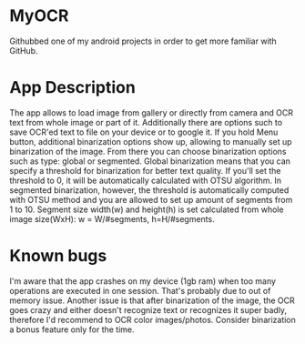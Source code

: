# MyOCR
Githubbed one of my android projects in order to get more familiar with GitHub.


# App Description
The app allows to load image from gallery or directly from camera and OCR text from whole image or part of it. Additionally there are options such to save OCR'ed text to file on your device or to google it.
If you hold Menu button, additional binarization options show up, allowing to manually set up binarization of the image. From there you can choose binarization options such as type: global or segmented. Global binarization means that you can specify a threshold for binarization for better text quality. If you'll set the threshold to 0, it will be automatically calculated with OTSU algorithm. In segmented binarization, however, the threshold is automatically computed with OTSU method and you are allowed to set up amount of segments from 1 to 10. Segment size width(w) and height(h) is set calculated from whole image size(WxH): w = W/#segments, h=H/#segments.

# Known bugs
I'm aware that the app crashes on my device (1gb ram) when too many operations are executed in one session. That's probably due to out of memory issue.
Another issue is that after binarization of the image, the OCR goes crazy and either doesn't recognize text or recognizes it super badly, therefore I'd recommend to OCR color images/photos. Consider binarization a bonus feature only for the time.
